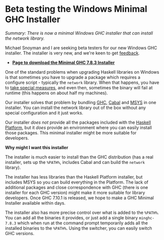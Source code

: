 # Beta testing the Windows Minimal GHC Installer

_Summary: There is now a minimal Windows GHC installer that can install the network library._

Michael Snoyman and I are seeking beta testers for our new Windows GHC installer. The installer is very new, and we're keen to get [feedback](https://github.com/snoyberg/minghc/issues).

* [**Page to download the Minimal GHC 7.8.3 Installer**](https://github.com/snoyberg/minghc#using-the-installer)

One of the standard problems when upgrading Haskell libraries on Windows is that sometimes you have to upgrade a package which requires a configure script - typically the `network` library. When that happens, you have to [take special measures](my_blog), and even then, sometimes the binary will fail at runtime (this happens on about half my machines).

Our installer solves that problem by bundling [GHC](https://www.haskell.org/ghc/), [Cabal](https://www.haskell.org/cabal/) and [MSYS](http://www.mingw.org/wiki/MSYS) in one installer. You can install the network library out of the box without any special configuration and it just works.

Our installer _does not_ provide all the packages included with the [Haskell Platform](https://www.haskell.org/platform/), but it _does_ provide an environment where you can easily install those packages. This minimal installer might be more suitable for developers.

**Why might I want this installer**

The installer is much easier to install than the GHC distribution (has a real installer, sets up the `%PATH%`, includes Cabal and can build the `network` library).

The installer has less libraries than the Haskell Platform installer, but includes MSYS so you can build everything in the Platform. The lack of additional packages and close correspondence with GHC (there is one installer for each GHC version) might make it more suitable for library developers. Once GHC 7.10.1 is released, we hope to make a GHC Minimal Installer available within days.

The installer also has more precise control over what is added to the `%PATH%`. You can add all the binaries it provides, or just add a single binary `minghc-7.8.3` which when run at the command prompt temporarily adds all the installed binaries to the `%PATH%`. Using the switcher, you can easily switch GHC versions.
